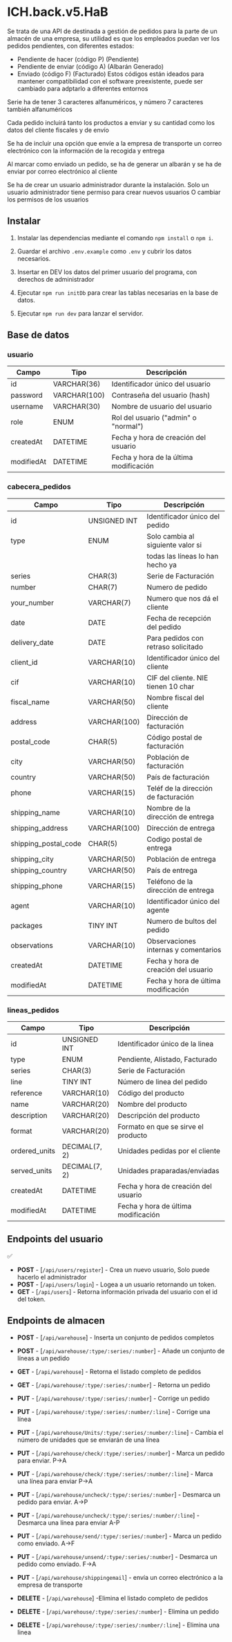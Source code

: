 # ICH.back.v5.HaB

Se trata de una API de destinada a gestión de pedidos para la parte
de un almacén de una empresa, su utilidad es que los empleados puedan
ver los pedidos pendientes, con diferentes estados:

- Pendiente de hacer (código P) (Pendiente)
- Pendiente de enviar (código A) (Albarán Generado)
- Enviado (código F) (Facturado)
  Estos códigos están ideados para mantener compatibilidad con el
  software preexistente, puede ser cambiado para adptarlo a diferentes
  entornos

Serie ha de tener 3 caracteres alfanuméricos, y número 7 caracteres
también alfanuméricos

Cada pedido incluirá tanto los productos a enviar y su cantidad
como los datos del cliente fiscales y de envío

Se ha de incluir una opción que envíe a la empresa de transporte
un correo electrónico con la información de la recogida y entrega

Al marcar como enviado un pedido, se ha de generar un albarán y
se ha de enviar por correo electrónico al cliente

Se ha de crear un usuario administrador durante la instalación.
Solo un usuario administrador tiene permiso para crear nuevos usuarios
O cambiar los permisos de los usuarios

## Instalar

1. Instalar las dependencias mediante el comando `npm install` o `npm i`.

2. Guardar el archivo `.env.example` como `.env` y cubrir los datos necesarios.

3. Insertar en DEV los datos del primer usuario del programa, con derechos de administrador

4. Ejecutar `npm run initDb` para crear las tablas necesarias en la base de datos.

5. Ejecutar `npm run dev` para lanzar el servidor.

## Base de datos

### usuario

| Campo      | Tipo         | Descripción                            |
| ---------- | ------------ | -------------------------------------- |
| id         | VARCHAR(36)  | Identificador único del usuario        |
| password   | VARCHAR(100) | Contraseña del usuario (hash)          |
| username   | VARCHAR(30)  | Nombre de usuario del usuario          |
| role       | ENUM         | Rol del usuario ("admin" o "normal")   |
| createdAt  | DATETIME     | Fecha y hora de creación del usuario   |
| modifiedAt | DATETIME     | Fecha y hora de la última modificación |

### cabecera_pedidos

| Campo                | Tipo         | Descripción                          |
| -------------------- | ------------ | ------------------------------------ |
| id                   | UNSIGNED INT | Identificador único del pedido       |
| type                 | ENUM         | Solo cambia al siguiente valor si    |
|                      |              | todas las líneas lo han hecho ya     |
| series               | CHAR(3)      | Serie de Facturación                 |
| number               | CHAR(7)      | Numero de pedido                     |
| your_number          | VARCHAR(7)   | Numero que nos dá el cliente         |
| date                 | DATE         | Fecha de recepción del pedido        |
| delivery_date        | DATE         | Para pedidos con retraso solicitado  |
| client_id            | VARCHAR(10)  | Identificador único del cliente      |
| cif                  | VARCHAR(10)  | CIF del cliente. NIE tienen 10 char  |
| fiscal_name          | VARCHAR(50)  | Nombre fiscal del cliente            |
| address              | VARCHAR(100) | Dirección de facturación             |
| postal_code          | CHAR(5)      | Código postal de facturación         |
| city                 | VARCHAR(50)  | Población de facturación             |
| country              | VARCHAR(50)  | País de facturación                  |
| phone                | VARCHAR(15)  | Teléf de la dirección de facturación |
| shipping_name        | VARCHAR(10)  | Nombre de la dirección de entrega    |
| shipping_address     | VARCHAR(100) | Dirección de entrega                 |
| shipping_postal_code | CHAR(5)      | Codigo postal de entrega             |
| shipping_city        | VARCHAR(50)  | Población de entrega                 |
| shipping_country     | VARCHAR(50)  | País de entrega                      |
| shipping_phone       | VARCHAR(15)  | Teléfono de la dirección de entrega  |
| agent                | VARCHAR(10)  | Identificador único del agente       |
| packages             | TINY INT     | Numero de bultos del pedido          |
| observations         | VARCHAR(10)  | Observaciones internas y comentarios |
| createdAt            | DATETIME     | Fecha y hora de creación del usuario |
| modifiedAt           | DATETIME     | Fecha y hora de última modificación  |

### lineas_pedidos

| Campo         | Tipo          | Descripción                          |
| ------------- | ------------- | ------------------------------------ |
| id            | UNSIGNED INT  | Identificador único de la linea      |
| type          | ENUM          | Pendiente, Alistado, Facturado       |
| series        | CHAR(3)       | Serie de Facturación                 |
| line          | TINY INT      | Número de linea del pedido           |
| reference     | VARCHAR(10)   | Código del producto                  |
| name          | VARCHAR(20)   | Nombre del producto                  |
| description   | VARCHAR(20)   | Descripción del producto             |
| format        | VARCHAR(20)   | Formato en que se sirve el producto  |
| ordered_units | DECIMAL(7, 2) | Unidades pedidas por el cliente      |
| served_units  | DECIMAL(7, 2) | Unidades praparadas/enviadas         |
| createdAt     | DATETIME      | Fecha y hora de creación del usuario |
| modifiedAt    | DATETIME      | Fecha y hora de última modificación  |

## Endpoints del usuario

✅

- **POST** - [`/api/users/register`] - Crea un nuevo usuario, Solo puede hacerlo el administrador
- **POST** - [`/api/users/login`] - Logea a un usuario retornando un token.
- **GET** - [`/api/users`] - Retorna información privada del usuario con el id del token.

## Endpoints de almacen

- **POST** - [`/api/warehouse`] - Inserta un conjunto de pedidos completos
- **POST** - [`/api/warehouse/:type/:series/:number`] - Añade un conjunto de líneas a un pedido

- **GET** - [`/api/warehouse`] - Retorna el listado completo de pedidos
- **GET** - [`/api/warehouse/:type/:series/:number`] - Retorna un pedido

- **PUT** - [`/api/warehouse/:type/:series/:number`] - Corrige un pedido
- **PUT** - [`/api/warehouse/:type/:series/:number/:line`] - Corrige una línea
- **PUT** - [`/api/warehouse/Units/:type/:series/:number/:line`] - Cambia el número de unidades que se enviarán de una línea

- **PUT** - [`/api/warehouse/check/:type/:series/:number`] - Marca un pedido para enviar. P->A
- **PUT** - [`/api/warehouse/check/:type/:series/:number/:line`] - Marca una línea para enviar P->A

- **PUT** - [`/api/warehouse/uncheck/:type/:series/:number`] - Desmarca un pedido para enviar. A->P
- **PUT** - [`/api/warehouse/uncheck/:type/:series/:number/:line`] - Desmarca una línea para enviar A-P

- **PUT** - [`/api/warehouse/send/:type/:series/:number`] - Marca un pedido como enviado. A->F

- **PUT** - [`/api/warehouse/unsend/:type/:series/:number`] - Desmarca un pedido como enviado. F->A

- **PUT** - [`/api/warehouse/shippingemail`] - envía un correo electrónico a la empresa de transporte

- **DELETE** - [`/api/warehouse`] -Elimina el listado completo de pedidos
- **DELETE** - [`/api/warehouse/:type/:series/:number`] - Elimina un pedido
- **DELETE** - [`/api/warehouse/:type/:series/:number/:line`] - Elimina una linea
